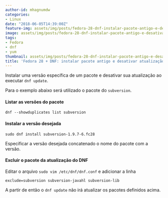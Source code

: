 ```yaml
---
author-id: mhagnumdw
categories:
- Linux
date: "2018-06-05T14:39:00Z"
feature-img: assets/img/posts/fedora-28-dnf-instalar-pacote-antigo-e-desativar-atualizacao/fedora-dnf-package-old-disable.png
image: assets/img/posts/fedora-28-dnf-instalar-pacote-antigo-e-desativar-atualizacao/fedora-dnf-package-old-disable.png
tags:
- Fedora
- dnf
- yum
thumbnail: assets/img/posts/fedora-28-dnf-instalar-pacote-antigo-e-desativar-atualizacao/fedora-dnf-package-old-disable.png
title: 'Fedora 28 + DNF: instalar pacote antigo e desativar atualização'
---
```


Instalar uma versão específica de um pacote e desativar sua atualização ao executar `dnf update`.

<!--more-->

Para o exemplo abaixo será utilizado o pacote do `subversion`.

#### Listar as versões do pacote

```shell
dnf --showduplicates list subversion
```

#### Instalar a versão desejada

```shell
sudo dnf install subversion-1.9.7-6.fc28
```

Especificar a versão desejada concatenado o nome do pacote com a versão.

#### Excluir o pacote da atualização do DNF

Editar o arquivo `sudo vim /etc/dnf/dnf.conf` e adicionar a linha

```text
exclude=subversion subversion-javahl subversion-lib
```

A partir de então o `dnf update` não irá atualizar os pacotes definidos acima.
